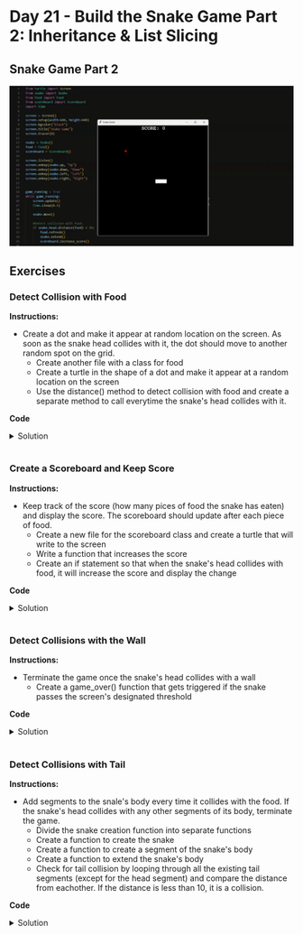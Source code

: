 # Day 21 - Build the Snake Game Part 2: Inheritance & List Slicing
## Snake Game Part 2

![](snake_game2.gif)

## Exercises
### Detect Collision with Food 
**Instructions:**
- Create a dot and make it appear at random location on the screen. As soon as the snake head collides with it, the dot should move to another random spot on the grid.
  - Create another file with a class for food
  - Create a turtle in the shape of a dot and make it appear at a random location on the screen
  - Use the distance() method to detect collision with food and create a separate method to call everytime the snake's head collides with it.

**Code**
<details><summary>Solution</summary>
<p>
Create another file and create a food class

```Python
from turtle import Turtle

Class Food(Turtle):
	def __init__(self):
		super().__init__()

```

Create a turtle in the shape of a dot and make it appear at a random location on the screen

```Python
from turtle import Turtle
import random

class Food(Turtle):
  def __init__(self):
    super().__init__()
    self.shape("circle")
    self.color("red")
    self.penup()
    self.shapesize(stretch_len=0.5, stretch_wid=0.5)
    self.speed("fastest")
    random_x = random.randint(-280, 280) 
    random_y = random.randint(-280, 280)
    self.goto(random_x, random_y)
```

Use the distance() method to detect collision with food and create a separate method to call everytime the snake's head collides with it.

```Python
class Food(Turtle):
  def __init__(self):
    super().__init__()
    self.shape("circle")
    self.color("red")
    self.penup()
    self.shapesize(stretch_len=0.5, stretch_wid=0.5)
    self.speed("fastest")
    self.refresh()


  def refresh(self):
    random_x = random.randint(-280, 280) 
    random_y = random.randint(-280, 280)
    self.goto(random_x, random_y)
```

```Python
if snake.head.distance(food) < 15:
	food.refresh()
```

</p>
</details>

#

### Create a Scoreboard and Keep Score
**Instructions:**
- Keep track of the score (how many pices of food the snake has eaten) and display the score. The scoreboard should update after each piece of food.
  - Create a new file for the scoreboard class and create a turtle that will write to the screen
  - Write a function that increases the score
  - Create an if statement so that when the snake's head collides with food, it will increase the score and display the change 

**Code**
<details><summary>Solution</summary>
<p>
Create a new file for the scoreboard class and create a turtle that will write to the screen

```Python
class Scoreboard(Turtle):
	def __init__(self):
		super().__init__()
		self.score = 0
		self.color("white")
		self.penup()
		self.goto(0, 270)
		self.write(f"score: {self.score}", align="center", font=("Comic Sans MS", 20, "normal"))
```

Write a function that increases the score

```Python
def increase_score(self):
	self.score += 1
	self.clear()
	self.write(f"score: {self.score}", align="center", font=("Comic Sans MS", 20, "normal"))
```

Create an if statement so that when the snake's head collides with food, it will increase the score and display the change 

```Python
if snake.head.distance(food) < 15:
	food.refresh()
	scoreboard.increase_score()
```

</p>
</details>

#

### Detect Collisions with the Wall
**Instructions:**
- Terminate the game once the snake's head collides with a wall
  - Create a game_over() function that gets triggered if the snake passes the screen's designated threshold

**Code**
<details><summary>Solution</summary>
<p>
Create a game_over() function that gets triggered if the snake passes the screen's designated threshold

```Python
def game_over(self):
  self.goto(0,0)
  self.write("GAME OVER", align=ALIGMNEMT, font=FONT)
```

```Python
#Detect collision with wall
  if snake.head.xcor() > 280 or snake.head.xcor() < -280 or snake.head.ycor() > 280 or snake.head.ycor() < -280:
    game_running = False
    scoreboard.game_over()
```

</p>
</details>

#

### Detect Collisions with Tail
**Instructions:**
- Add segments to the snale's body every time it collides with the food. If the snake's head collides with any other segments of its body, terminate the game.
  - Divide the snake creation function into separate functions
  - Create a function to create the snake
  - Create a function to create a segment of the snake's body
  - Create a function to extend the snake's body
  - Check for tail collision by looping through all the existing tail segments (except for the head segment) and compare the distance from eachother. If the distance is less than 10, it is a collision.

**Code**
<details><summary>Solution</summary>
<p>
Create a function to create the snake

```Python
def create_snake(self):
  for position in STARTING_POSITIONS:
    self.add_segment(position)
```

Create a function to create a segment of the snake's body

```Python
def add_segment(self, position):
  new_seg = Turtle(shape="square")
  new_seg.color("white")
  new_seg.penup()
  new_seg.goto(position)
  self.segments.append(new_seg)
```

Create a function to extend the snake's body

```Python
def extend(self):
  #Add a new segment to the snake
  self.add_segment(self.segments[-1].position())
```

Check for tail collision by looping through all the existing tail segments (except for the head segment) and compare the distance from eachother. If the distance is less than 10, it is a collision.

```Python
#Detect collision with tail
  for segment in snake.segments[1:]:
    if snake.head.distance(segment) < 10:
      game_running = False
      scoreboard.game_over()
```

</p>
</details>
